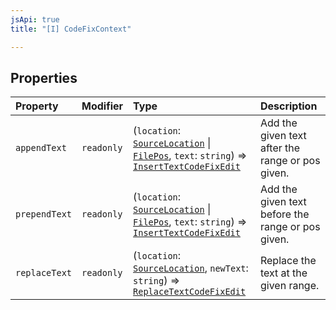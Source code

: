 ```yaml
---
jsApi: true
title: "[I] CodeFixContext"

---
```

## Properties

| Property | Modifier | Type | Description |
| :------ | :------ | :------ | :------ |
| `appendText` | `readonly` | (`location`: [`SourceLocation`](SourceLocation.md) \| [`FilePos`](FilePos.md), `text`: `string`) => [`InsertTextCodeFixEdit`](InsertTextCodeFixEdit.md) | Add the given text after the range or pos given. |
| `prependText` | `readonly` | (`location`: [`SourceLocation`](SourceLocation.md) \| [`FilePos`](FilePos.md), `text`: `string`) => [`InsertTextCodeFixEdit`](InsertTextCodeFixEdit.md) | Add the given text before the range or pos given. |
| `replaceText` | `readonly` | (`location`: [`SourceLocation`](SourceLocation.md), `newText`: `string`) => [`ReplaceTextCodeFixEdit`](ReplaceTextCodeFixEdit.md) | Replace the text at the given range. |
